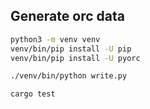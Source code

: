 ## Generate orc data

```bash
python3 -m venv venv
venv/bin/pip install -U pip
venv/bin/pip install -U pyorc

./venv/bin/python write.py

cargo test
```
